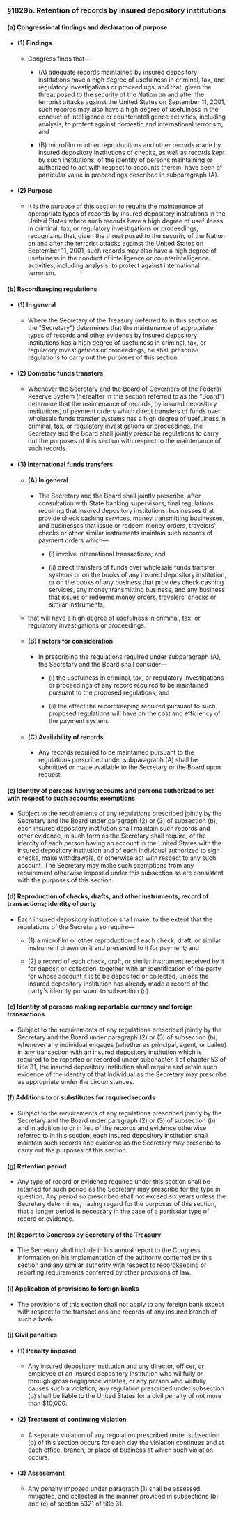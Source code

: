 ### §1829b. Retention of records by insured depository institutions
#### (a) Congressional findings and declaration of purpose
* #### (1) Findings
  * Congress finds that—

    * (A) adequate records maintained by insured depository institutions have a high degree of usefulness in criminal, tax, and regulatory investigations or proceedings, and that, given the threat posed to the security of the Nation on and after the terrorist attacks against the United States on September 11, 2001, such records may also have a high degree of usefulness in the conduct of intelligence or counterintelligence activities, including analysis, to protect against domestic and international terrorism; and

    * (B) microfilm or other reproductions and other records made by insured depository institutions of checks, as well as records kept by such institutions, of the identity of persons maintaining or authorized to act with respect to accounts therein, have been of particular value in proceedings described in subparagraph (A).

* #### (2) Purpose
  * It is the purpose of this section to require the maintenance of appropriate types of records by insured depository institutions in the United States where such records have a high degree of usefulness in criminal, tax, or regulatory investigations or proceedings, recognizing that, given the threat posed to the security of the Nation on and after the terrorist attacks against the United States on September 11, 2001, such records may also have a high degree of usefulness in the conduct of intelligence or counterintelligence activities, including analysis, to protect against international terrorism.

#### (b) Recordkeeping regulations
* #### (1) In general
  * Where the Secretary of the Treasury (referred to in this section as the "Secretary") determines that the maintenance of appropriate types of records and other evidence by insured depository institutions has a high degree of usefulness in criminal, tax, or regulatory investigations or proceedings, he shall prescribe regulations to carry out the purposes of this section.

* #### (2) Domestic funds transfers
  * Whenever the Secretary and the Board of Governors of the Federal Reserve System (hereafter in this section referred to as the "Board") determine that the maintenance of records, by insured depository institutions, of payment orders which direct transfers of funds over wholesale funds transfer systems has a high degree of usefulness in criminal, tax, or regulatory investigations or proceedings, the Secretary and the Board shall jointly prescribe regulations to carry out the purposes of this section with respect to the maintenance of such records.

* #### (3) International funds transfers
  * #### (A) In general
    * The Secretary and the Board shall jointly prescribe, after consultation with State banking supervisors, final regulations requiring that insured depository institutions, businesses that provide check cashing services, money transmitting businesses, and businesses that issue or redeem money orders, travelers' checks or other similar instruments maintain such records of payment orders which—

      * (i) involve international transactions; and

      * (ii) direct transfers of funds over wholesale funds transfer systems or on the books of any insured depository institution, or on the books of any business that provides check cashing services, any money transmitting business, and any business that issues or redeems money orders, travelers' checks or similar instruments,


  * that will have a high degree of usefulness in criminal, tax, or regulatory investigations or proceedings.

  * #### (B) Factors for consideration
    * In prescribing the regulations required under subparagraph (A), the Secretary and the Board shall consider—

      * (i) the usefulness in criminal, tax, or regulatory investigations or proceedings of any record required to be maintained pursuant to the proposed regulations; and

      * (ii) the effect the recordkeeping required pursuant to such proposed regulations will have on the cost and efficiency of the payment system.

  * #### (C) Availability of records
    * Any records required to be maintained pursuant to the regulations prescribed under subparagraph (A) shall be submitted or made available to the Secretary or the Board upon request.

#### (c) Identity of persons having accounts and persons authorized to act with respect to such accounts; exemptions
* Subject to the requirements of any regulations prescribed jointly by the Secretary and the Board under paragraph (2) or (3) of subsection (b), each insured depository institution shall maintain such records and other evidence, in such form as the Secretary shall require, of the identity of each person having an account in the United States with the insured depository institution and of each individual authorized to sign checks, make withdrawals, or otherwise act with respect to any such account. The Secretary may make such exemptions from any requirement otherwise imposed under this subsection as are consistent with the purposes of this section.

#### (d) Reproduction of checks, drafts, and other instruments; record of transactions; identity of party
* Each insured depository institution shall make, to the extent that the regulations of the Secretary so require—

  * (1) a microfilm or other reproduction of each check, draft, or similar instrument drawn on it and presented to it for payment; and

  * (2) a record of each check, draft, or similar instrument received by it for deposit or collection, together with an identification of the party for whose account it is to be deposited or collected, unless the insured depository institution has already made a record of the party's identity pursuant to subsection (c).

#### (e) Identity of persons making reportable currency and foreign transactions
* Subject to the requirements of any regulations prescribed jointly by the Secretary and the Board under paragraph (2) or (3) of subsection (b), whenever any individual engages (whether as principal, agent, or bailee) in any transaction with an insured depository institution which is required to be reported or recorded under subchapter II of chapter 53 of title 31, the insured depository institution shall require and retain such evidence of the identity of that individual as the Secretary may prescribe as appropriate under the circumstances.

#### (f) Additions to or substitutes for required records
* Subject to the requirements of any regulations prescribed jointly by the Secretary and the Board under paragraph (2) or (3) of subsection (b) and in addition to or in lieu of the records and evidence otherwise referred to in this section, each insured depository institution shall maintain such records and evidence as the Secretary may prescribe to carry out the purposes of this section.

#### (g) Retention period
* Any type of record or evidence required under this section shall be retained for such period as the Secretary may prescribe for the type in question. Any period so prescribed shall not exceed six years unless the Secretary determines, having regard for the purposes of this section, that a longer period is necessary in the case of a particular type of record or evidence.

#### (h) Report to Congress by Secretary of the Treasury
* The Secretary shall include in his annual report to the Congress information on his implementation of the authority conferred by this section and any similar authority with respect to recordkeeping or reporting requirements conferred by other provisions of law.

#### (i) Application of provisions to foreign banks
* The provisions of this section shall not apply to any foreign bank except with respect to the transactions and records of any insured branch of such a bank.

#### (j) Civil penalties
* #### (1) Penalty imposed
  * Any insured depository institution and any director, officer, or employee of an insured depository institution who willfully or through gross negligence violates, or any person who willfully causes such a violation, any regulation prescribed under subsection (b) shall be liable to the United States for a civil penalty of not more than $10,000.

* #### (2) Treatment of continuing violation
  * A separate violation of any regulation prescribed under subsection (b) of this section occurs for each day the violation continues and at each office, branch, or place of business at which such violation occurs.

* #### (3) Assessment
  * Any penalty imposed under paragraph (1) shall be assessed, mitigated, and collected in the manner provided in subsections (b) and (c) of section 5321 of title 31.